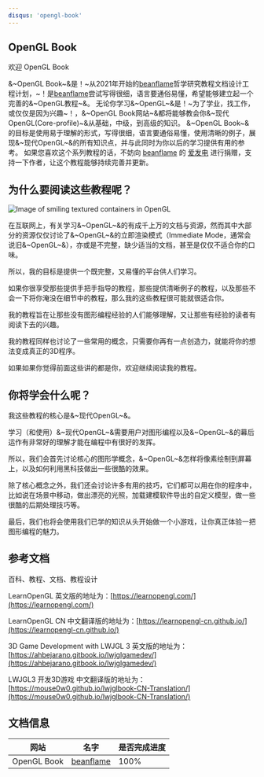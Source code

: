 ```yaml
---
disqus: 'opengl-book'
---
```


## **OpenGL Book**

欢迎 OpenGL Book

&~OpenGL Book~&是！~从2021年开始的[beanflame](https://blog.beanflame.cn/)哲学研究教程文档设计工程计划，~！是[beanflame](https://blog.beanflame.cn/)尝试写得很细，语言要通俗易懂，希望能够建立起一个完善的&~OpenGL教程~&。
无论你学习&~OpenGL~&是！~为了学业，找工作，或仅仅是因为兴趣~！，&~OpenGL Book网站~&都将能够教会你&~现代OpenGL(Core-profile)~&从基础，中级，到高级的知识。
&~OpenGL Book~&的目标是使用易于理解的形式，写得很细，语言要通俗易懂，使用清晰的例子，展现&~现代OpenGL~&的所有知识点，并与此同时为你以后的学习提供有用的参考。
如果您喜欢这个系列教程的话，不妨向 [beanflame](https://blog.beanflame.cn/) 的 [爱发电](https://afdian.net/@beanflame/) 进行捐赠，支持一下作者，让这个教程能够持续完善并更新。

## 为什么要阅读这些教程呢？

<img alt="Image of smiling textured containers in OpenGL" src="img/demo.png" class="right medium" />

在互联网上，有关学习&~OpenGL~&的有成千上万的文档与资源，然而其中大部分的资源仅仅讨论了&~OpenGL~&的立即渲染模式（Immediate Mode，通常会说旧&~OpenGL~&），亦或是不完整，缺少适当的文档，甚至是仅仅不适合你的口味。

所以，我的目标是提供一个既完整，又易懂的平台供人们学习。

如果你很享受那些提供手把手指导的教程，那些提供清晰例子的教程，以及那些不会一下将你淹没在细节中的教程，那么我的这些教程很可能就很适合你。

我的教程旨在让那些没有图形编程经验的人们能够理解，又让那些有经验的读者有阅读下去的兴趣。

我的教程同样也讨论了一些常用的概念，只需要你再有一点创造力，就能将你的想法变成真正的3D程序。

如果如果你觉得前面这些讲的都是你，欢迎继续阅读我的教程。

## 你将学会什么呢？

我这些教程的核心是&~现代OpenGL~&。

学习（和使用）&~现代OpenGL~&需要用户对图形编程以及&~OpenGL~&的幕后运作有非常好的理解才能在编程中有很好的发挥。

所以，我们会首先讨论核心的图形学概念，&~OpenGL~&怎样将像素绘制到屏幕上，以及如何利用黑科技做出一些很酷的效果。

除了核心概念之外，我们还会讨论许多有用的技巧，它们都可以用在你的程序中，比如说在场景中移动，做出漂亮的光照，加载建模软件导出的自定义模型，做一些很酷的后期处理技巧等。

最后，我们也将会使用我们已学的知识从头开始做一个小游戏，让你真正体验一把图形编程的魅力。

## 参考文档

百科、教程、文档、教程设计

LearnOpenGL 英文版的地址为：[https://learnopengl.com/](https://learnopengl.com/)

LearnOpenGL CN 中文翻译版的地址为：[https://learnopengl-cn.github.io/](https://learnopengl-cn.github.io/)

3D Game Development with LWJGL 3 英文版的地址为：[https://ahbejarano.gitbook.io/lwjglgamedev/](https://ahbejarano.gitbook.io/lwjglgamedev/)

LWJGL3 开发3D游戏 中文翻译版的地址为：[https://mouse0w0.github.io/lwjglbook-CN-Translation/](https://mouse0w0.github.io/lwjglbook-CN-Translation/)



## 文档信息

| 网站 | 名字 | 是否完成进度 |
|-|-|-|
| OpenGL Book | [beanflame](https://blog.beanflame.cn/) | 100% |
